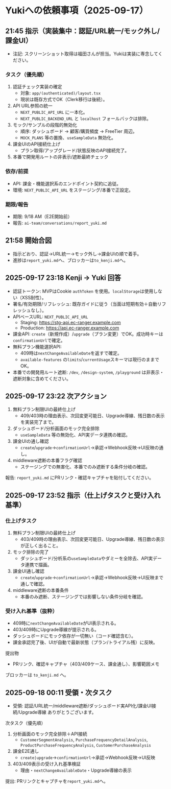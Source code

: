 # Yukiへの依頼事項（2025-09-17）

## 21:45 指示（実装集中：認証/URL統一/モック外し/課金UI）

- 注記: スクリーンショット取得は福田さんが担当。Yukiは実装に専念してください。

### タスク（優先順）
1) 認証チェック実装の確定
   - 対象: `app/(authenticated)/layout.tsx`
   - 現状は既存方式でOK（Clerk移行は後続）。
2) API URL参照の統一
   - `NEXT_PUBLIC_API_URL` に一本化。
   - `NEXT_PUBLIC_BACKEND_URL` と `localhost` フォールバックは排除。
3) モック/サンプルの段階的無効化
   - 順序: ダッシュボード → 顧客/購買頻度 → FreeTier 周辺。
   - `MOCK_PLANS` 等の置換、`useSampleData` 無効化。
4) 課金UIのAPI接続仕上げ
   - プラン取得/アップグレード/状態反映のAPI接続完了。
5) 本番で開発用ルートの非表示/遮断最終チェック

### 依存/前提
- API: 課金・機能選択系のエンドポイント契約に追従。
- 環境: `NEXT_PUBLIC_API_URL` をステージング/本番で正設定。

### 期限/報告
- 期限: 9/18 AM（E2E開始前）
- 報告: `ai-team/conversations/report_yuki.md`

## 21:58 開始合図
- 指示どおり、認証→URL統一→モック外し→課金UIの順で着手。
- 進捗は`report_yuki.md`へ、ブロッカーは`to_kenji.md`へ。

## 2025-09-17 23:18 Kenji → Yuki 回答

- 認証トークン: MVPはCookie `authToken` を使用。`localStorage`は使用しない（XSS耐性）。
- 署名/有効期限/リフレッシュ: 既存ガイドに従う（当面は短期有効＋自動リフレッシュなし）。
- APIベースURL: `NEXT_PUBLIC_API_URL`
  - Staging: https://stg-api.ec-ranger.example.com
  - Production: https://api.ec-ranger.example.com
- 課金API: `create`（新規作成）/`upgrade`（プラン変更）でOK。成功時キーは`confirmationUrl`で確定。
- 無料プラン機能選択API:
  - 409時は`nextChangeAvailableDate`を返すで確定。
  - `available-features` の`limits`/`currentUsage`スキーマは現行のままでOK。
- 本番での開発用ルート遮断: `/dev`, `/design-system`, `/playground` は非表示・遮断対象に含めてください。

## 2025-09-17 23:22 次アクション

1) 無料プラン制限UIの最終仕上げ
   - 409/403時の理由表示、次回変更可能日、Upgrade導線、残日数の表示を実装完了まで。
2) ダッシュボード/分析画面のモック完全排除
   - `useSampleData` 等の無効化、API実データ連携の確認。
3) 課金UIの通し確認
   - `create`/`upgrade`→`confirmationUrl`→承認→Webhook反映→UI反映の通し。
4) middleware遮断の本番フラグ確認
   - ステージングでの無害化、本番でのみ遮断する条件分岐の確認。

報告: `report_yuki.md` にPRリンク・確認キャプチャを貼付してください。

## 2025-09-17 23:52 指示（仕上げタスクと受け入れ基準）

### 仕上げタスク
1) 無料プラン制限UIの最終仕上げ
   - 403/409時の理由表示、次回変更可能日、Upgrade導線、残日数の表示が正しく出ること。
2) モック排除の完了
   - ダッシュボード/分析系の`useSampleData`やダミーを全除去、API実データ連携で描画。
3) 課金UI通し確認
   - `create`/`upgrade`→`confirmationUrl`→承認→Webhook反映→UI反映まで通しで確認。
4) middleware遮断の本番条件
   - 本番のみ遮断、ステージングでは影響しない条件分岐を確認。

### 受け入れ基準（抜粋）
- 409時に`nextChangeAvailableDate`がUI表示される。
- 403/409時にUpgrade導線が提示される。
- ダッシュボードにモック依存が一切無い（コード確認含む）。
- 課金承認完了後、UIが自動で最新状態（プラン/トライアル残）に反映。

提出物
- PRリンク、確認キャプチャ（403/409ケース、課金通し）、影響範囲メモ

ブロッカーは `to_kenji.md` へ。

## 2025-09-18 00:11 受領・次タスク

- 受領: 認証/URL統一/middleware遮断/ダッシュボード実API化/課金UI接続/Upgrade導線 ありがとうございます。

次タスク（優先順）
1) 分析画面のモック完全排除＋API接続
   - `CustomerSegmentAnalysis`, `PurchaseFrequencyDetailAnalysis`, `ProductPurchaseFrequencyAnalysis`, `CustomerPurchaseAnalysis`
2) 課金E2E通し
   - `create|upgrade`→`confirmationUrl`→承認→Webhook反映→UI反映
3) 403/409表示の受け入れ基準検証
   - 理由・`nextChangeAvailableDate`・Upgrade導線の表示

提出: PRリンクとキャプチャを`report_yuki.md`へ。
